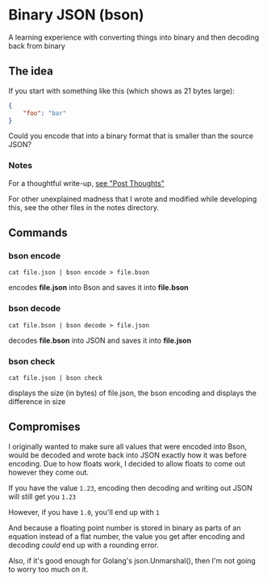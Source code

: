 # Binary JSON (bson)

A learning experience with converting things into binary and then decoding back
from binary

## The idea

If you start with something like this (which shows as 21 bytes large):

```json
{
    "foo": "bar"
}
```

Could you encode that into a binary format that is smaller than the source
JSON?

### Notes

For a thoughtful write-up, [see "Post Thoughts"](notes/post-thoughts.md)

For other unexplained madness that I wrote and modified while developing this,
see the other files in the notes directory.

## Commands

### bson encode

```
cat file.json | bson encode > file.bson
```

encodes **file.json** into Bson and saves it into **file.bson**

### bson decode

```
cat file.bson | bson decode > file.json
```

decodes **file.bson** into JSON and saves it into **file.json**

### bson check

```
cat file.json | bson check
```

displays the size (in bytes) of file.json, the bson encoding and displays the
difference in size

## Compromises

I originally wanted to make sure all values that were encoded into Bson, would
be decoded and wrote back into JSON exactly how it was before encoding. Due to
how floats work, I decided to allow floats to come out however they come out.

If you have the value `1.23`, encoding then decoding and writing out JSON will
still get you `1.23`

However, if you have `1.0`, you'll end up with `1`

And because a floating point number is stored in binary as parts of an equation
instead of a flat number, the value you get after encoding and decoding *could*
end up with a rounding error.

Also, if it's good enough for Golang's json.Unmarshal(), then I'm not going to
worry too much on it.
